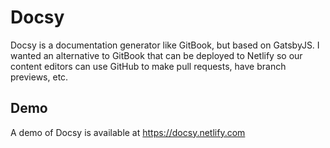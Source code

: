 # Docsy

Docsy is a documentation generator like GitBook, but based on GatsbyJS. I wanted
an alternative to GitBook that can be deployed to Netlify so our content editors can
use GitHub to make pull requests, have branch previews, etc.

## Demo

A demo of Docsy is available at https://docsy.netlify.com